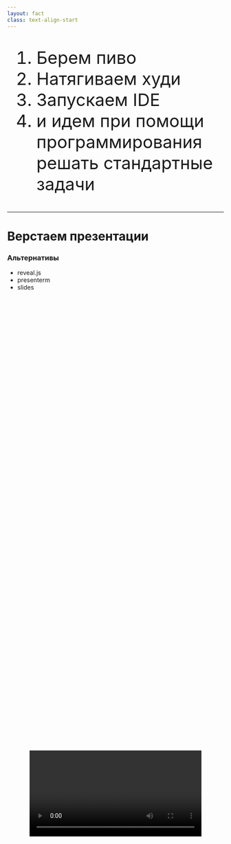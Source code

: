 ```yaml
---
layout: fact
class: text-align-start
---
```


1) Берем пиво
2) Натягиваем худи 
3) Запускаем IDE
4) и идем при помощи программирования решать стандартные задачи

<style>
ol {
    font-size: 40px;
    text-align: left;
}
</style>

---

<h1 class="floating">Верстаем презентации</h1>
<v-click>
<div class="floating top-30">
<h3>Альтернативы</h3>

- reveal.js
- presenterm
- slides
</div>
</v-click>

<video autoplay loop src="/coding/slidev.mov" />

<style>
video {
    position: absolute;
    inset: 0;
}
</style>

---

<h1 class="floating">Замена WORD</h1>

<v-click>
    <h3 class="floating top-30">LateX/Typst + <strong>pandoc</strong> = docx</h3>
</v-click>

<video autoplay loop src="/coding/typst.webm" />

<style>
video {
    position: absolute;
    top: 25%;
    left: 0;
}
</style>

---

<h1 class="floating">Клепаем видео</h1>

<v-click>
<div class="floating top-30">
<h3> Особи </h3>

- 💩 remotion (тут реактом попахивает)
- re.video (тут вроде как можно подрубить  Vue, с плясками)
- ffmpeg (Женя Кучерявый говорил что может и на нем фигачить видосы)
</div>
</v-click>

<video autoplay loop src="/coding/Remotion.webm" />

<style>
video {
    position: absolute;
    width: 400px;
    top: 50%;
    left: 50%;
    translate: -50% -50%;
}
</style>

---

<h1 class="floating">Пишем музыку (strudel.cc)</h1>

<video autoplay loop src="/coding/strudel.mov" />

<img src="/coding/strudel_icon.png" />

<style>
img {
    position: absolute;
    width: 150px;
    top: 50%;
    transform: translateY(-50%);
    left: 11em;
}
video {
    position: absolute;
    width: 400px;
    top: 50%;
    transform: translateY(-50%);
    right: 1em;
}
</style>

